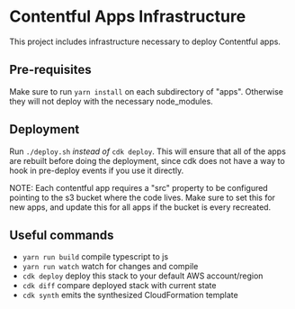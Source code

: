 # Contentful Apps Infrastructure

This project includes infrastructure necessary to deploy Contentful apps.

## Pre-requisites
Make sure to run `yarn install` on each subdirectory of "apps". Otherwise they will not deploy with the necessary node_modules.

## Deployment
Run `./deploy.sh` *instead of* `cdk deploy`. This will ensure that all of the apps are rebuilt before doing the deployment, since cdk does not have a way to hook in pre-deploy events if you use it directly.

NOTE: Each contentful app requires a "src" property to be configured pointing to the s3 bucket where the code lives. Make sure to set this for new apps, and update this for all apps if the bucket is every recreated.

## Useful commands

 * `yarn run build`   compile typescript to js
 * `yarn run watch`   watch for changes and compile
 * `cdk deploy`      deploy this stack to your default AWS account/region
 * `cdk diff`        compare deployed stack with current state
 * `cdk synth`       emits the synthesized CloudFormation template
